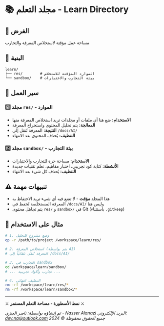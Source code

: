 # 📚 مجلد التعلم - Learn Directory

## 🎯 الغرض
مساحة عمل مؤقتة لاستخلاص المعرفة والتجارب

## 📁 البنية

```
learn/
├── res/        # الموارد المؤقتة للاستخلاص
└── sandbox/    # بيئة التجارب والاختبارات
```

## 🔄 سير العمل

### 1️⃣ مجلد `res/` - الموارد
- **الاستخدام:** ضع هنا أي ملفات أو مجلدات تريد استخلاص المعرفة منها
- **المعالجة:** يتم تحليل المحتوى واستخراج المعرفة
- **النتيجة:** المعرفة تُنقل إلى `/docs/AI/`
- **التنظيف:** يُحذف المحتوى بعد الانتهاء

### 2️⃣ مجلد `sandbox/` - بيئة التجارب
- **الاستخدام:** مساحة حرة للتجارب والاختبارات
- **الأنشطة:** كتابة كود تجريبي، اختبار مفاهيم، تعلم تقنيات جديدة
- **التنظيف:** يُحذف كل شيء بعد الانتهاء

## ⚠️ تنبيهات مهمة
- هذا المجلد **مؤقت** - لا تضع فيه أي شيء تريد الاحتفاظ به
- المعرفة المستخلصة تُحفظ في `/docs/AI/` وليس هنا
- يتم تجاهل محتوى `res/` و `sandbox/` في Git (باستثناء `.gitkeep`)

## 🚀 مثال على الاستخدام

```bash
# 1. وضع مشروع للتحليل
cp -r /path/to/project /workspace/learn/res/

# 2. استخلاص المعرفة (يتم بواسطة AI)
# المعرفة تُنقل تلقائياً إلى /docs/AI/

# 3. التجارب في sandbox
cd /workspace/learn/sandbox/
# ... تجارب وأكواد تجريبية ...

# 4. التنظيف النهائي
rm -rf /workspace/learn/res/*
rm -rf /workspace/learn/sandbox/*
```

---

⚔️ **نمط الأسطورة - مساحة التعلم المستمر** ⚔️

*تم إنشاؤه بواسطة: ناصر العنزي - Nasser Alanazi*
*البريد الإلكتروني: dev.na@outlook.com*
*جميع الحقوق محفوظة © 2024*